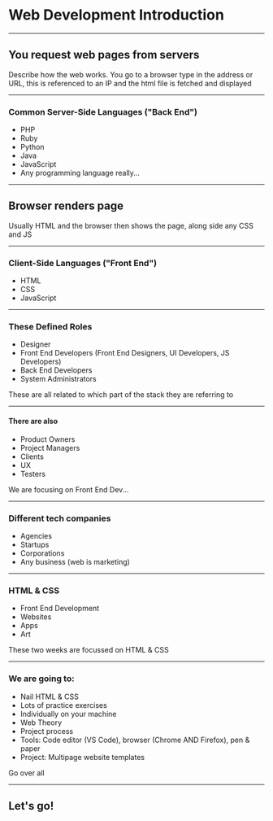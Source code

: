 # Web Development Introduction

---

## You request web pages from servers


Describe how the web works. You go to a browser type in the address or URL, this is referenced to an IP and the html file is fetched and displayed

---

### Common Server-Side Languages ("Back End")

- PHP
- Ruby
- Python
- Java
- JavaScript
- Any programming language really...

---

## Browser renders page


Usually HTML and the browser then shows the page, along side any CSS and JS

---

### Client-Side Languages ("Front End")

- HTML
- CSS
- JavaScript

---

### These Defined Roles

- Designer
- Front End Developers (Front End Designers, UI Developers, JS Developers)
- Back End Developers
- System Administrators

These are all related to which part of the stack they are referring to

---

#### There are also

- Product Owners
- Project Managers
- Clients
- UX
- Testers

We are focusing on Front End Dev...

---

### Different tech companies

- Agencies
- Startups
- Corporations
- Any business (web is marketing)

---

### HTML & CSS

- Front End Development
- Websites
- Apps
- Art

These two weeks are focussed on HTML & CSS

---

### We are going to:

- Nail HTML & CSS
- Lots of practice exercises
- Individually on your machine
- Web Theory
- Project process
- Tools: Code editor (VS Code), browser (Chrome AND Firefox), pen & paper
- Project: Multipage website templates

Go over all

---

## Let's go!
